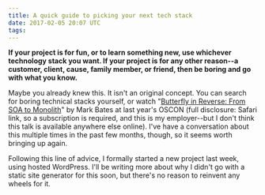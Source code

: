 ```yaml
---
title: A quick guide to picking your next tech stack
date: 2017-02-05 20:07 UTC
tags:
---
```


**If your project is for fun, or to learn something new, use whichever technology stack you want. If your project is for any other reason--a customer, client, cause, family member, or friend, then be boring and go with what you know.**

Maybe you already knew this. It isn't an original concept. You can search for boring technical stacks yourself, or watch "[Butterfly in Reverse: From SOA to Monolith](https://www.safaribooksonline.com/library/view/oscon-2016-video/9781491965153/video247121.html)" by Mark Bates at last year's OSCON (full disclosure: Safari link, so a subscription is required, and this is my employer--but I don't think this talk is available anywhere else online). I've have a conversation about this multiple times in the past few months, though, so it seems worth bringing up again.

Following this line of advice, I formally started a new project last week, using hosted WordPress. I'll be writing more about why I didn't go with a static site generator for this soon, but there's no reason to reinvent any wheels for it.
